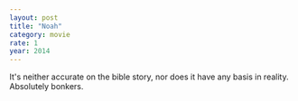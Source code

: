 ```yaml
---
layout: post
title: "Noah"
category: movie
rate: 1
year: 2014
---
```


It's neither accurate on the bible story, nor does it have any basis in reality. Absolutely bonkers.